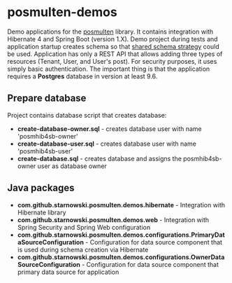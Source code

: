 # posmulten-demos
Demo applications for the [posmulten](https://github.com/starnowski/posmulten) library.
It contains integration with Hibernate 4 and Spring Boot (version 1.X).
Demo project during tests and application startup creates schema so that [shared schema strategy]((https://docs.jboss.org/hibernate/orm/4.3/devguide/en-US/html/ch16.html)) could be used.
Application has only a REST API that allows adding three types of resources (Tenant, User, and User's post).
For security purposes, it uses simply basic authentication.
The important thing is that the application requires a __Postgres__ database in version at least 9.6.

## Prepare database

Project contains database script that creates database:
* __create-database-owner.sql__ - creates database user with name 'posmhib4sb-owner'
* __create-database-user.sql__ - creates database user with name 'posmhib4sb-user'
* __create-database.sql__ - creates database and assigns the posmhib4sb-owner user as database owner

## Java packages 

* __com.github.starnowski.posmulten.demos.hibernate__ - Integration with Hibernate library
* __com.github.starnowski.posmulten.demos.web__ - Integration with Spring Security and Spring Web configuration
* __com.github.starnowski.posmulten.demos.configurations.PrimaryDataSourceConfiguration__ - Configuration for data source component that is used during schema creation via Hibernate
* __com.github.starnowski.posmulten.demos.configurations.OwnerDataSourceConfiguration__ - Configuration for data source component that primary data source for application